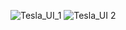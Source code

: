 ![Tesla_UI_1](https://github.com/user-attachments/assets/630c362d-a7eb-468b-bc1f-267a6330e2c1)
![Tesla_UI 2](https://github.com/user-attachments/assets/2a27df2d-e626-4f43-b170-fa7126a8274c)
